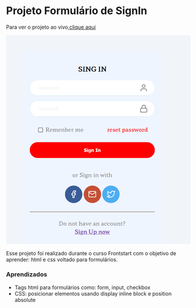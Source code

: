 # Projeto Formulário de SignIn

Para ver o projeto ao vivo,[clique aqui](https://hitawana.github.io/signinforme/)

![projeto preview](https://raw.githubusercontent.com/hitawana/signinforme/master/assentes/form.png)

Esse projeto foi realizado durante o curso Frontstart com o objetivo de aprender: html e css voltado para formulários. 

### Aprendizados
- Tags html para formulários como: form, input, checkbox
- CSS: posicionar elementos usando display inline block e position absolute
